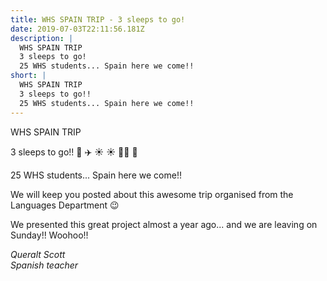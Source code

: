 ```yaml
---
title: WHS SPAIN TRIP - 3 sleeps to go!
date: 2019-07-03T22:11:56.181Z
description: |
  WHS SPAIN TRIP
  3 sleeps to go!
  25 WHS students... Spain here we come!!
short: |
  WHS SPAIN TRIP
  3 sleeps to go!! 
  25 WHS students... Spain here we come!!
---
```

WHS SPAIN TRIP

3 sleeps to go!! 🎉 ✈️ ☀️ ☀️ 💃🏻 🥘

25 WHS students... Spain here we come!!

We will keep you posted about this awesome trip organised from the Languages Department 😉

We presented this great project almost a year ago... and we are leaving on Sunday!! Woohoo!!

_Queralt Scott_  
_Spanish teacher_
